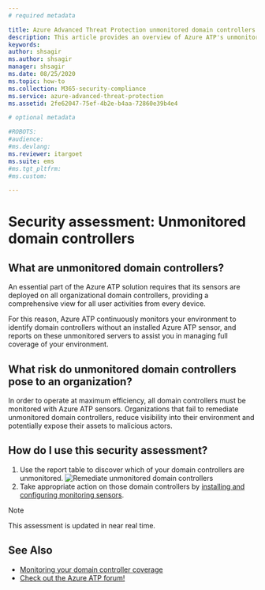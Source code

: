 ```yaml
---
# required metadata

title: Azure Advanced Threat Protection unmonitored domain controllers assessments
description: This article provides an overview of Azure ATP's unmonitored domain controllers identity security posture assessment report.
keywords:
author: shsagir
ms.author: shsagir
manager: shsagir
ms.date: 08/25/2020
ms.topic: how-to
ms.collection: M365-security-compliance
ms.service: azure-advanced-threat-protection
ms.assetid: 2fe62047-75ef-4b2e-b4aa-72860e39b4e4

# optional metadata

#ROBOTS:
#audience:
#ms.devlang:
ms.reviewer: itargoet
ms.suite: ems
#ms.tgt_pltfrm:
#ms.custom:

---
```



# Security assessment: Unmonitored domain controllers

## What are unmonitored domain controllers?

An essential part of the Azure ATP solution requires that its sensors are deployed on all organizational domain controllers, providing a comprehensive view for all user activities from every device.

For this reason, Azure ATP continuously monitors your environment to identify domain controllers without an installed Azure ATP sensor, and reports on these unmonitored servers to assist you in managing full coverage of your environment.

## What risk do unmonitored domain controllers pose to an organization?

In order to operate at maximum efficiency, all domain controllers must be monitored with Azure ATP sensors. Organizations that fail to remediate unmonitored domain controllers, reduce visibility into their environment and potentially expose their assets to malicious actors.

## How do I use this security assessment?

1. Use the report table to discover which of your domain controllers are unmonitored.
    ![Remediate unmonitored domain controllers](media/atp-cas-isp-unmonitored-domain-controller-1.png)
1. Take appropriate action on those domain controllers by [installing and configuring monitoring sensors](atp-sensor-monitoring.md#domain-controller-status).

> [!NOTE]
> This assessment is updated in near real time.

## See Also

- [Monitoring your domain controller coverage](atp-sensor-monitoring.md)
- [Check out the Azure ATP forum!](https://aka.ms/azureatpcommunity)
